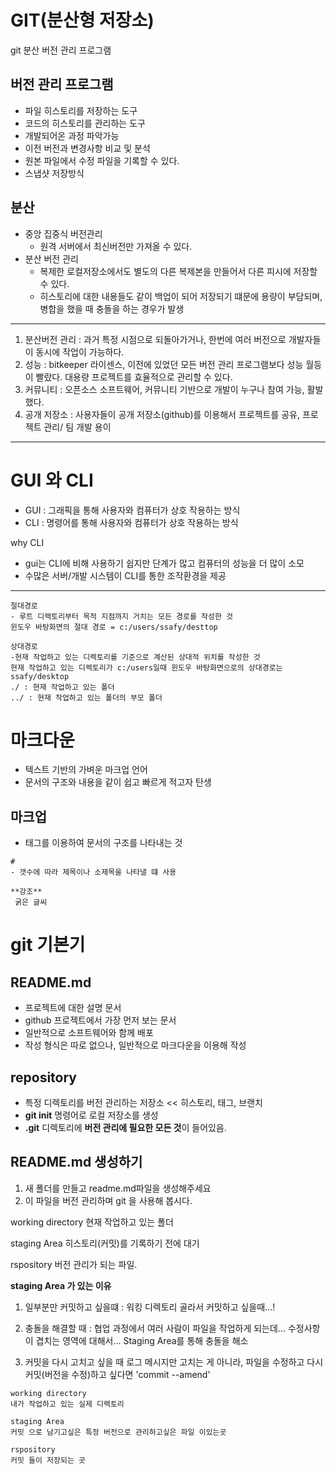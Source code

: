 # GIT(분산형 저장소)

git 분산 버전 관리 프로그램

## 버전 관리 프로그램
- 파일 히스토리를 저장하는 도구
- 코드의 히스토리를 관리하는 도구
- 개발되어온 과정 파악가능
- 이전 버전과 변경사항 비교 및 분석
- 원본 파일에서 수정 파일을 기록할 수 있다. 
- 스냅샷 저장방식

## 분산

- 중앙 집중식 버전관리
  - 원격 서버에서 최신버전만 가져올 수 있다.
- 분산 버전 관리
  - 복제한 로컬저장소에서도 별도의 다른 복제본을 만들어서 다른 피시에 저장할 수 있다. 
  - 히스토리에 대한 내용들도 같이 백업이 되어 저장되기 떄문에 용량이 부담되며, 병합을 했을 때 충돌을 하는 경우가 발생
---
 1. 분산버전 관리 : 과거 특정 시점으로 되돌아가거나, 한번에 여러 버전으로 개발자들이 동시에 작업이 가능하다.
 2. 성능 : bitkeeper 라이센스, 이전에 있었던 모든 버전 관리 프로그램보다 성능 월등이 빨랐다.
 대용량 프로젝트를 효율적으로 관리할 수 있다.
 3. 커뮤니티 : 오픈소스 소프트웨어, 커뮤니티 기반으로 개발이 누구나 참여 가능, 활발했다.
 4. 공개 저장소 : 사용자들이 공개 저장소(github)를 이용해서 프로젝트를 공유, 프로젝트 관리/ 팀 개발 용이

 ---

 # GUI 와 CLI

- GUI : 그래픽을 통해 사용자와 컴퓨터가 상호 작용하는 방식
- CLI : 명령어를 통해 사용자와 컴퓨터가 상호 작용하는 방식

why CLI

- gui는 CLI에 비해 사용하기 쉽지만 단계가 많고 컴퓨터의 성능을 더 많이 소모
- 수많은 서버/개발 시스템이 CLI를 통한 조작환경을 제공

---
```
절대경로 
- 루트 디렉토리부터 목적 지점까지 거치는 모든 경로를 작성한 것
윈도우 바탕화면의 절대 경로 = c:/users/ssafy/desttop

상대경로
-현재 작업하고 있는 디렉토리를 기준으로 계산된 상대적 위치를 작성한 것
현재 작업하고 있는 디렉토리가 c:/users일때 윈도우 바탕화면으로의 상대경로는 ssafy/desktop
./ : 현재 작업하고 있는 폴더
../ : 현재 작업하고 있는 폴더의 부모 폴더

```

# 마크다운

- 텍스트 기반의 가벼운 마크업 언어
- 문서의 구조와 내용을 같이 쉽고 빠르게 적고자 탄생

## 마크업

- 태그를 이용하여 문서의 구조를 나타내는 것

```
#  
- 갯수에 따라 제목이나 소제목을 나타낼 떄 사용

**강조**
 굵은 글씨

```

# git 기본기 

## README.md
- 프로젝트에 대한 설명 문서
- github 프로젝트에서 가장 먼저 보는 문서
- 일반적으로 소프트웨어와 함께 배포
- 작성 형식은 따로 없으나, 일반적으로 마크다운을 이용해 작성

## repository
- 특정 디렉토리를 버전 관리하는 저장소 << 히스토리, 태그, 브랜치
- **git init** 명령어로 로컬 저장소를 생성
- **.git** 디렉토리에 **버전 관리에 필요한 모든 것**이 들어있음.

## README.md 생성하기
1. 새 폴더를 만들고 readme.md파일을 생성해주세요
2. 이 파일을 버전 관리하며  git 을 사용해 봅시다.




working directory
 현재 작업하고 있는 폴더

staging Area
 히스토리(커밋)를 기록하기 전에 대기

rspository
 버전 관리가 되는 파일.

**staging Area 가 있는 이유**

1. 일부분만 커밋하고 싶을떄
: 워킹 디렉토리 골라서 커밋하고 싶을때...!

2. 충돌을 해결할 때
: 협업 과정에서 여러 사람이 파일을 작업하게 되는데...
수정사항이 겹치는 영역에 대해서... Staging Area를 통해 충돌을 해소

3. 커밋을 다시 고치고 싶을 때
로그 메시지만 고치는 게 아니라, 파일을 수정하고
 다시 커밋(버전을 수정)하고 싶다면 'commit --amend'

 ```
 working directory
 내가 작업하고 있는 실제 디렉토리

staging Area
 커밋 으로 남기고싶은 특정 버전으로 관리하고싶은 파일 이있는곳

rspository
 커밋 들이 저장되는 곳
 ```

